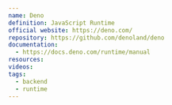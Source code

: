 ```yaml
---
name: Deno
definition: JavaScript Runtime
official website: https://deno.com/
repository: https://github.com/denoland/deno
documentation:
  - https://docs.deno.com/runtime/manual
resources: 
videos: 
tags:
  - backend
  - runtime
---
```


